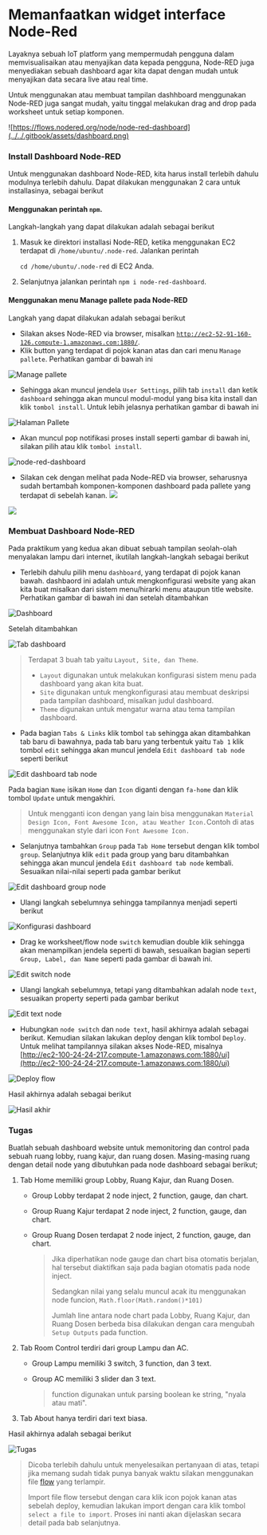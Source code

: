 # Memanfaatkan widget interface Node-Red

Layaknya sebuah IoT platform yang mempermudah pengguna dalam memvisualisaikan atau menyajikan data kepada pengguna, Node-RED juga menyediakan sebuah dashboard agar kita dapat dengan mudah untuk menyajikan data secara live atau real time.

Untuk menggunakan atau membuat tampilan dashhboard menggunakan Node-RED juga sangat mudah, yaitu tinggal melakukan drag and drop pada worksheet untuk setiap komponen.

![https://flows.nodered.org/node/node-red-dashboard](../../.gitbook/assets/dashboard.png)

### Install Dashboard Node-RED

Untuk menggunakan dashboard Node-RED, kita harus install terlebih dahulu modulnya terlebih dahulu. Dapat dilakukan menggunakan 2 cara untuk installasinya, sebagai berikut

#### Menggunakan perintah `npm`.

Langkah-langkah yang dapat dilakukan adalah sebagai berikut

1. Masuk ke direktori installasi Node-RED, ketika menggunakan EC2 terdapat di `/home/ubuntu/.node-red`. Jalankan perintah

   `cd /home/ubuntu/.node-red` di EC2 Anda.

2. Selanjutnya jalankan perintah `npm i node-red-dashboard`.

#### Menggunakan menu Manage pallete pada Node-RED

Langkah yang dapat dilakukan adalah sebagai berikut

* Silakan akses Node-RED via browser, misalkan [`http://ec2-52-91-160-126.compute-1.amazonaws.com:1880/`](http://ec2-34-239-124-118.compute-1.amazonaws.com:1880/).
* Klik button yang terdapat di pojok kanan atas dan cari menu `Manage pallete`. Perhatikan gambar di bawah ini

![Manage pallete](../../.gitbook/assets/01.png)

* Sehingga akan muncul jendela `User Settings`, pilih tab `install` dan ketik `dashboard` sehingga akan muncul modul-modul yang bisa kita install dan klik `tombol install`. Untuk lebih jelasnya perhatikan gambar di bawah ini

![Halaman Pallete](../../.gitbook/assets/02.png)

* Akan muncul pop notifikasi proses install seperti gambar di bawah ini, silakan pilih atau klik `tombol install`.

![node-red-dashboard](../../.gitbook/assets/03.png)

* Silakan cek dengan melihat pada Node-RED via browser, seharusnya sudah bertambah komponen-komponen dashboard pada pallete yang terdapat di sebelah kanan. ![](images/04.png)

![](../../.gitbook/assets/05%20%282%29.png)

### Membuat Dashboard Node-RED

Pada praktikum yang kedua akan dibuat sebuah tampilan seolah-olah menyalakan lampu dari internet, ikutilah langkah-langkah sebagai berikut

* Terlebih dahulu pilih menu `dashboard`, yang terdapat di pojok kanan bawah. dashbaord ini adalah untuk mengkonfigurasi website yang akan kita buat misalkan dari sistem menu/hirarki menu ataupun title website. Perhatikan gambar di bawah ini dan setelah ditambahkan

![Dashboard](../../.gitbook/assets/05%20%281%29.png)

Setelah ditambahkan

![Tab dashboard](../../.gitbook/assets/06%20%282%29.png)

> Terdapat 3 buah tab yaitu `Layout, Site, dan Theme`.
> + `Layout` digunakan untuk melakukan konfigurasi sistem menu pada dashboard yang akan kita buat.
> + `Site` digunakan untuk mengkonfigurasi atau membuat deskripsi pada tampilan dashboard, misalkan judul dashboard.
> + `Theme` digunakan untuk mengatur warna atau tema tampilan dashboard.

* Pada bagian `Tabs & Links` klik tombol `tab` sehingga akan ditambahkan tab baru di bawahnya, pada tab baru yang terbentuk yaitu `Tab 1` klik tombol `edit` sehingga akan muncul jendela `Edit dashboard tab node` seperti berikut

![Edit dashboard tab node](../../.gitbook/assets/07%20%282%29.png)

Pada bagian `Name` isikan `Home` dan `Icon` diganti dengan `fa-home` dan klik tombol `Update` untuk mengakhiri.

> Untuk mengganti icon dengan yang lain bisa menggunakan `Material Design Icon, Font Awesome Icon, atau Weather Icon.`Contoh di atas menggunakan style dari icon `Font Awesome Icon.`

* Selanjutnya tambahkan `Group` pada `Tab Home` tersebut dengan klik tombol `group`. Selanjutnya klik `edit` pada group yang baru ditambahkan sehingga akan muncul jendela `Edit dashboard tab node` kembali. Sesuaikan nilai-nilai seperti pada gambar berikut

![Edit dashboard group node](../../.gitbook/assets/08%20%281%29.png)

* Ulangi langkah sebelumnya sehingga tampilannya menjadi seperti berikut

![Konfigurasi dashboard](../../.gitbook/assets/09.png)

* Drag ke worksheet/flow node `switch` kemudian double klik sehingga akan menampilkan jendela seperti di bawah, sesuaikan bagian seperti `Group, Label, dan Name` seperti pada gambar di bawah ini.

![Edit switch node](../../.gitbook/assets/10%20%286%29.png)

* Ulangi langkah sebelumnya, tetapi yang ditambahkan adalah node `text`, sesuaikan property seperti pada gambar berikut

![Edit text node](../../.gitbook/assets/11%20%282%29.png)

* Hubungkan `node switch` dan `node text`, hasil akhirnya adalah sebagai berikut. Kemudian silakan lakukan deploy dengan klik tombol `Deploy`. Untuk melihat tampilannya silakan akses Node-RED, misalnya [http://ec2-100-24-24-217.compute-1.amazonaws.com:1880/ui](http://ec2-100-24-24-217.compute-1.amazonaws.com:1880/ui)

![Deploy flow](../../.gitbook/assets/12%20%282%29.png)

Hasil akhirnya adalah sebagai berikut

![Hasil akhir](../../.gitbook/assets/13%20%281%29.png)

### Tugas

Buatlah sebuah dashboard website untuk memonitoring dan control pada sebuah ruang lobby, ruang kajur, dan ruang dosen. Masing-masing ruang dengan detail node yang dibutuhkan pada node dashboard sebagai berikut;

1. Tab Home memiliki group Lobby, Ruang Kajur, dan Ruang Dosen.
   * Group Lobby terdapat 2 node inject, 2 function, gauge, dan chart.
   * Group Ruang Kajur terdapat 2 node inject, 2 function, gauge, dan chart.
   * Group Ruang Dosen terdapat 2 node inject, 2 function, gauge, dan chart.

     > Jika diperhatikan node gauge dan chart bisa otomatis berjalan, hal tersebut diaktifkan saja pada bagian otomatis pada node inject.
     >
     > Sedangkan nilai yang selalu muncul acak itu menggunakan node funcion, `Math.floor(Math.random()*101)`
     >
     > Jumlah line antara node chart pada Lobby, Ruang Kajur, dan Ruang Dosen berbeda bisa dilakukan dengan cara mengubah `Setup Outputs` pada function.
2. Tab Room Control terdiri dari group Lampu dan AC.
   * Group Lampu memiliki 3 switch, 3 function, dan 3 text.
   * Group AC memiliki 3 slider dan 3 text.

     > function digunakan untuk parsing boolean ke string, "nyala atau mati".
3. Tab About hanya terdiri dari text biasa.

Hasil akhirnya adalah sebagai berikut

![Tugas](../../.gitbook/assets/tugas.gif)

> Dicoba terlebih dahulu untuk menyelesaikan pertanyaan di atas, tetapi jika memang sudah tidak punya banyak waktu silakan
> menggunakan file [flow](../images/flows-smart-room.json) yang terlampir.
>
> Import file flow tersebut dengan cara klik icon pojok kanan atas sebelah deploy, kemudian lakukan import dengan cara
> klik tombol `select a file to import`. Proses ini nanti akan dijelaskan secara detail pada bab selanjutnya.